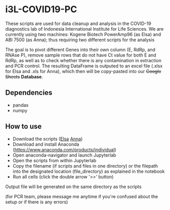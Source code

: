 # i3L-COVID19-PC
These scripts are used for data cleanup and analysis in the COVID-19 diagnostics lab of Indonesia International Institute for Life Sciences. We are currently using two machines: Kogene Biotech PowerAmp96 (as Elsa) and ABI 7500 (as Anna); thus requiring two different scripts for the analysis

The goal is to pivot different Genes into their own column (E, RdRp, and RNAse P), remove sample rows that do not have Ct value for both E and RdRp, as well as to check whether there is any contamination in extraction and PCR control. The resulting DataFrame is outputed to an excel file (.xlsx for Elsa and .xls for Anna), which then will be copy-pasted into our ~~Google Sheets~~ **Database**.

## Dependencies
* pandas
* numpy

## How to use
* Download the scripts ([Elsa](https://drive.google.com/file/d/1188WCP-ucjbhiV4Ib9Qh8IMx9RN6DKcY/view?usp=sharing) [Anna](https://drive.google.com/file/d/1hHkjVtMHIxGXo7jDPA7HswbcwscBKhfo/view?usp=sharing))
* Download and install Anaconda (https://www.anaconda.com/products/individual)
* Open anaconda-navigator and launch Jupyterlab
* Open the scripts from within Jupyterlab
* Copy the filename (if scripts and files in one directory) or the filepath into the designated location (file_directory) as explained in the notebook
* Run all cells (click the double arrow '>>' button)

Output file will be generated on the same directory as the scripts

(for PCR team, please message me anytime if you're confused about the setup or if there is any errors)
